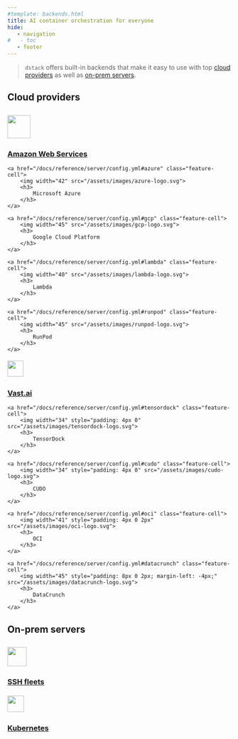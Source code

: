```yaml
---
#template: backends.html
title: AI container orchestration for everyone
hide:
   - navigation
#   - toc
   - footer
---
```


<style>
.md-main .md-main__inner.md-grid {
    flex-direction: row-reverse;
}
</style>

> `dstack` offers built-in backends that make it easy to use with top <a href="#cloud-backends">cloud providers</a> as well 
as <a href="#on-prem-servers">on-prem servers</a>.

## Cloud providers

<div class="providers tx-landing__highlights_grid featured">
    <a href="/docs/reference/server/config.yml#aws" class="feature-cell">
        <img width="52" style="padding: 10px 0 2px" src="/assets/images/aws-logo.svg">
        <h3>
            Amazon Web Services
        </h3>
    </a>

    <a href="/docs/reference/server/config.yml#azure" class="feature-cell">
        <img width="42" src="/assets/images/azure-logo.svg">
        <h3>
            Microsoft Azure
        </h3>
    </a>

    <a href="/docs/reference/server/config.yml#gcp" class="feature-cell">
        <img width="45" src="/assets/images/gcp-logo.svg">
        <h3>
            Google Cloud Platform
        </h3>
    </a>

    <a href="/docs/reference/server/config.yml#lambda" class="feature-cell">
        <img width="40" src="/assets/images/lambda-logo.svg">
        <h3>
            Lambda
        </h3>
    </a>

    <a href="/docs/reference/server/config.yml#runpod" class="feature-cell">
        <img width="45" src="/assets/images/runpod-logo.svg">
        <h3>
            RunPod
        </h3>
    </a>
</div>

<div class="providers tx-landing__highlights_grid other">
   <a href="/docs/reference/server/config.yml#vastai" class="feature-cell">
        <img width="36" style="padding: 4px 0" src="/assets/images/vastai-logo.svg">
        <h3>
            Vast.ai
        </h3>
    </a>

    <a href="/docs/reference/server/config.yml#tensordock" class="feature-cell">
        <img width="34" style="padding: 4px 0" src="/assets/images/tensordock-logo.svg">
        <h3>
            TensorDock
        </h3>
    </a>

    <a href="/docs/reference/server/config.yml#cudo" class="feature-cell">
        <img width="34" style="padding: 4px 0" src="/assets/images/cudo-logo.svg">
        <h3>
            CUDO
        </h3>
    </a>

    <a href="/docs/reference/server/config.yml#oci" class="feature-cell">
        <img width="41" style="padding: 4px 0 2px" src="/assets/images/oci-logo.svg">
        <h3>
            OCI
        </h3>
    </a>

    <a href="/docs/reference/server/config.yml#datacrunch" class="feature-cell">
        <img width="45" style="padding: 8px 0 2px; margin-left: -4px;" src="/assets/images/datacrunch-logo.svg">
        <h3>
            DataCrunch
        </h3>
    </a>
</div>

## On-prem servers

<div class="providers tx-landing__highlights_grid featured">
    <a href="/docs/reference/server/config.yml#ssh-fleets" class="feature-cell">
        <img width="43" style="padding: 10px 0 2px" src="/assets/images/ssh-logo.svg">
        <h3>
            SSH fleets
        </h3>
    </a>
</div>

<div class="providers tx-landing__highlights_grid other">
    <a href="/docs/reference/server/config.yml#kubernetes" class="feature-cell">
        <img width="37" style="padding: 4px 0" src="/assets/images/kubernetes-logo.svg">
        <h3>
            Kubernetes
        </h3>
    </a>
</div>